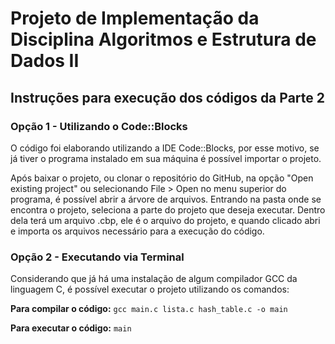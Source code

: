 # Projeto de Implementação da Disciplina Algoritmos e Estrutura de Dados II

## Instruções para execução dos códigos da Parte 2

### Opção 1 - Utilizando o Code::Blocks

O código foi elaborando utilizando a IDE Code::Blocks, por esse motivo, se já tiver o programa instalado em sua máquina é possível importar o projeto.

Após baixar o projeto, ou clonar o repositório do GitHub, na opção "Open existing project" ou selecionando File > Open no menu superior do programa, é possível abrir a árvore de arquivos. Entrando na pasta onde se encontra o projeto, seleciona a parte do projeto que deseja executar. Dentro dela terá um arquivo .cbp, ele é o arquivo do projeto, e quando clicado abri e importa os arquivos necessário para a execução do código. 

### Opção 2 - Executando via Terminal

Considerando que já há uma instalação de algum compilador GCC da linguagem C, é possível executar o projeto utilizando os comandos: 

**Para compilar o código:**
```gcc main.c lista.c hash_table.c -o main```

**Para executar o código:**
```main```
